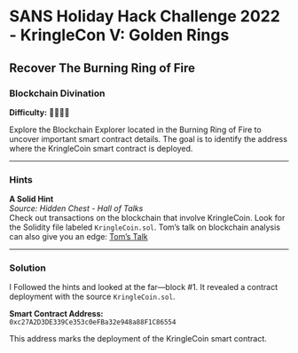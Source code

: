 # SANS Holiday Hack Challenge 2022 - KringleCon V: Golden Rings
## Recover The Burning Ring of Fire
### Blockchain Divination
**Difficulty:** :christmas_tree::christmas_tree::christmas_tree::christmas_tree:

Explore the Blockchain Explorer located in the Burning Ring of Fire to uncover important smart contract details. The goal is to identify the address where the KringleCoin smart contract is deployed.

---

###  Hints
**A Solid Hint**  
*Source: Hidden Chest - Hall of Talks*  
Check out transactions on the blockchain that involve KringleCoin. Look for the Solidity file labeled `KringleCoin.sol`. Tom’s talk on blockchain analysis can also give you an edge: [Tom’s Talk](https://youtu.be/r3zj9DPC8VY)

---

###  Solution

I Followed the hints and looked at the far—block #1. It revealed a contract deployment with the source `KringleCoin.sol`.


**Smart Contract Address:**  
`0xc27A2D3DE339Ce353c0eFBa32e948a88F1C86554`

This address marks the deployment of the KringleCoin smart contract.

